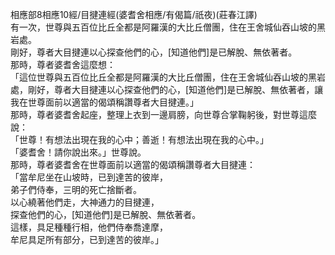 相應部8相應10經/目揵連經(婆耆舍相應/有偈篇/祇夜)(莊春江譯)  
有一次，世尊與五百位比丘全都是阿羅漢的大比丘僧團，住在王舍城仙吞山坡的黑岩處。  
剛好，尊者大目揵連以心探查他們的心，[知道他們]是已解脫、無依著者。  
那時，尊者婆耆舍這麼想：  
「這位世尊與五百位比丘全都是阿羅漢的大比丘僧團，住在王舍城仙吞山坡的黑岩處，剛好，尊者大目揵連以心探查他們的心，[知道他們]是已解脫、無依著者，讓我在世尊面前以適當的偈頌稱讚尊者大目揵連。」  
那時，尊者婆耆舍起座，整理上衣到一邊肩膀，向世尊合掌鞠躬後，對世尊這麼說：  
「世尊！有想法出現在我的心中；善逝！有想法出現在我的心中。」  
「婆耆舍！請你說出來。」世尊說。  
那時，尊者婆耆舍在世尊面前以適當的偈頌稱讚尊者大目揵連：  
「當牟尼坐在山坡時，已到達苦的彼岸，  
弟子們侍奉，三明的死亡捨斷者。  
以心繞著他們走，大神通力的目揵連，  
探查他們的心，[知道他們]是已解脫、無依著者。  
這樣，具足種種行相，他們侍奉喬達摩，  
牟尼具足所有部分，已到達苦的彼岸。」  
  
  
